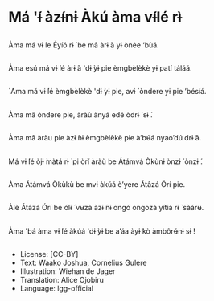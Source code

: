 # Má 'ɨ́ àzɨ́nɨ Àkú àma vɨ́lé rɨ̀

##
Àma má vɨ ́le Éyíó rɨ ̀ be
mâ àrɨ ́á yɨ ònèe ‘bùá.

##
Àma esú má vɨ ́lé àrɨ ́á
'dɨ ̀yɨ pie èmgbèlèkè yɨ
patí táláá.

##
`Ama má vɨ ́lé
èmgbèlèkè 'dɨ ̀yɨ pie, avɨ ́
òndere yɨ pie ’bésíá.

##
Àma mâ òndere pie,
àràù ànyá edé òdrɨ ́ sɨ ̀.

##
Àma mâ àràu pie àzɨ ́nɨ
èmgbèlèkè pɨe à’bʉ́á
nyao’dú drɨ ́á.

##
Má vɨ ́lé òjɨ ̀màtá rɨ ̀ pi òrǐ
àràù be Átámvá Òkùnɨ
ònzɨ ́ ònzɨ ́.

##
Àma Átámvá Òkùkù be
mvɨ àkúá è’yere Átâzá
Órí pie.

##
Àlè Átâzá Órí be ólɨ ́
vʉzà àzɨ ́nɨ ongó ongozà
yítiá rɨ ̀ sàárʉ.

##
Àma 'bá àma vɨ ́lé àkúá
'dɨ ̀yɨ be a’áa àyɨ ̀kò
àmbôrʉ́nɨ sɨ ̀!

##
* License: [CC-BY]
* Text: Waako Joshua, Cornelius Gulere
* Illustration: Wiehan de Jager
* Translation: Alice Ojobiru
* Language: lgg-official
